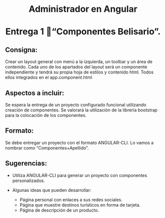 <h1 align="center">  Administrador en Angular </h1>

<h1 align="center"> Entrega 1 📃“Componentes Belisario”.</h1>

<h2 align="left">Consigna:</h2>

Crear un layout general con menú a la izquierda, un toolbar y un área de contenido. Cada uno de los apartados del layout será un componente independiente y tendrá su propia hoja de estilos y contenido html. Todos ellos integrados en el app.component.html

<h2 align="left">Aspectos a incluir:</h2>

Se espera la entrega de un proyecto configurado funcional utilizando creación de componentes. Se valorará la utilización de la librería bootstrap para la colocación de los componentes.

<h2 align="left">Formato:</h2>

Se debe entregar un proyecto con el formato ANGULAR-CLI. Lo vamos a nombrar como  “Componentes+Apellido”. 

<h2 align="left">Sugerencias:</h2>

- Utiliza ANGULAR-CLI para generar un proyecto con componentes personalizados.

- Algunas ideas que pueden desarrollar:
    - Página personal con enlaces a sus redes sociales.
    - Página que muestre destinos turísticos en forma de tarjeta.
    - Página de descripción de un producto.
